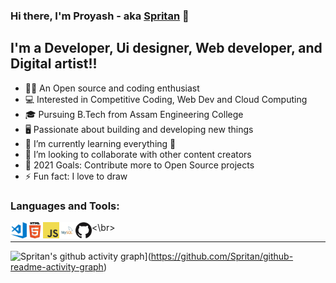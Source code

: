 ### Hi there, I'm Proyash - aka <a href="https://spritan.github.io/Portfolio-website/">Spritan</a> 👋

## I'm a Developer, Ui designer, Web developer, and Digital artist!!

- 👨‍💻 An Open source and coding enthusiast
- 💻 Interested in Competitive Coding, Web Dev and Cloud Computing 
- 🎓 Pursuing B.Tech from Assam Engineering College 
- 🖥 Passionate about building and developing new things
- 🌱 I’m currently learning everything 🤣
- 👯 I’m looking to collaborate with other content creators
- 🥅 2021 Goals: Contribute more to Open Source projects
- ⚡ Fun fact: I love to draw


### Languages and Tools:

<img align="left" alt="Visual Studio Code" width="26px" src="https://raw.githubusercontent.com/github/explore/80688e429a7d4ef2fca1e82350fe8e3517d3494d/topics/visual-studio-code/visual-studio-code.png" /><img align="left" alt="HTML5" width="26px" src="https://raw.githubusercontent.com/github/explore/80688e429a7d4ef2fca1e82350fe8e3517d3494d/topics/html/html.png" /><img align="left" alt="JavaScript" width="26px" src="https://raw.githubusercontent.com/github/explore/80688e429a7d4ef2fca1e82350fe8e3517d3494d/topics/javascript/javascript.png" /><img align="left" alt="MySQL" width="26px" src="https://raw.githubusercontent.com/github/explore/80688e429a7d4ef2fca1e82350fe8e3517d3494d/topics/mysql/mysql.png" /><img align="left" alt="GitHub" width="26px" src="https://raw.githubusercontent.com/github/explore/78df643247d429f6cc873026c0622819ad797942/topics/github/github.png" />
<\br>

---
![Spritan's github activity graph](https://activity-graph.herokuapp.com/graph?username=Spritan&theme=xcode)](https://github.com/Spritan/github-readme-activity-graph)





 
